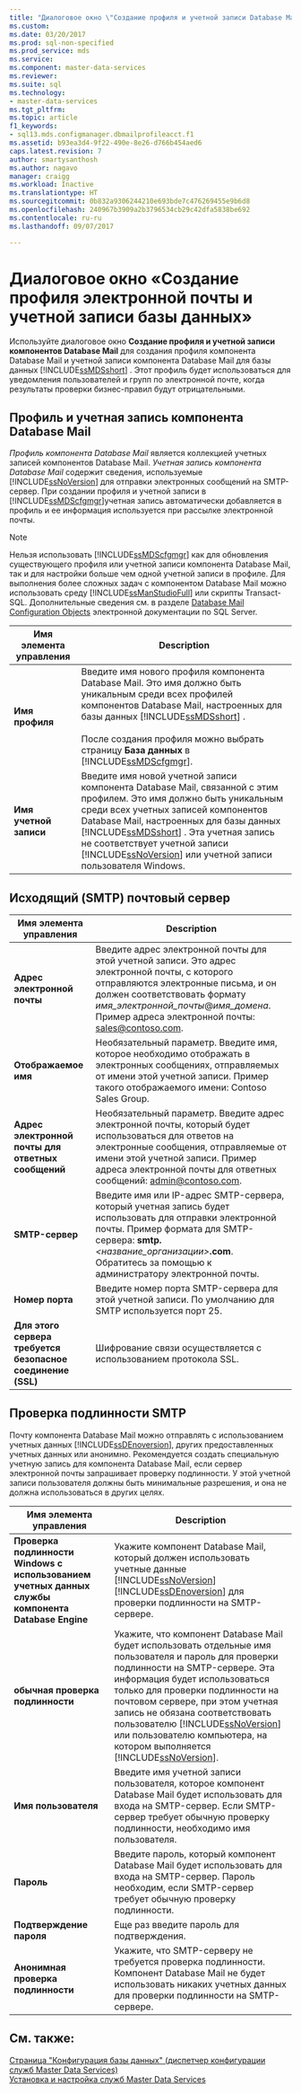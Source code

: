 ```yaml
---
title: "Диалоговое окно \"Создание профиля и учетной записи Database Mail\" | Документы Майкрософт"
ms.custom: 
ms.date: 03/20/2017
ms.prod: sql-non-specified
ms.prod_service: mds
ms.service: 
ms.component: master-data-services
ms.reviewer: 
ms.suite: sql
ms.technology:
- master-data-services
ms.tgt_pltfrm: 
ms.topic: article
f1_keywords:
- sql13.mds.configmanager.dbmailprofileacct.f1
ms.assetid: b93ea3d4-9f22-490e-8e26-d766b454aed6
caps.latest.revision: 7
author: smartysanthosh
ms.author: nagavo
manager: craigg
ms.workload: Inactive
ms.translationtype: HT
ms.sourcegitcommit: 0b832a9306244210e693bde7c476269455e9b6d8
ms.openlocfilehash: 240967b3909a2b3796534cb29c42dfa5838be692
ms.contentlocale: ru-ru
ms.lasthandoff: 09/07/2017

---
```

# <a name="create-database-mail-profile-and-account-dialog-box"></a>Диалоговое окно «Создание профиля электронной почты и учетной записи базы данных»
  Используйте диалоговое окно **Создание профиля и учетной записи компонентов Database Mail** для создания профиля компонента Database Mail и учетной записи компонента Database Mail для базы данных [!INCLUDE[ssMDSshort](../includes/ssmdsshort-md.md)] . Этот профиль будет использоваться для уведомления пользователей и групп по электронной почте, когда результаты проверки бизнес-правил будут отрицательными.  
  
## <a name="database-mail-profile-and-account"></a>Профиль и учетная запись компонента Database Mail  
 *Профиль компонента Database Mail* является коллекцией учетных записей компонентов Database Mail. *Учетная запись компонента Database Mail* содержит сведения, используемые [!INCLUDE[ssNoVersion](../includes/ssnoversion-md.md)] для отправки электронных сообщений на SMTP-сервер. При создании профиля и учетной записи в [!INCLUDE[ssMDScfgmgr](../includes/ssmdscfgmgr-md.md)]учетная запись автоматически добавляется в профиль и ее информация используется при рассылке электронной почты.  
  
> [!NOTE]  
>  Нельзя использовать [!INCLUDE[ssMDScfgmgr](../includes/ssmdscfgmgr-md.md)] как для обновления существующего профиля или учетной записи компонента Database Mail, так и для настройки больше чем одной учетной записи в профиле. Для выполнения более сложных задач с компонентом Database Mail можно использовать среду [!INCLUDE[ssManStudioFull](../includes/ssmanstudiofull-md.md)] или скрипты Transact-SQL. Дополнительные сведения см. в разделе [Database Mail Configuration Objects](../relational-databases/database-mail/database-mail-configuration-objects.md) электронной документации по SQL Server.  
  
|Имя элемента управления|Description|  
|------------------|-----------------|  
|**Имя профиля**|Введите имя нового профиля компонента Database Mail. Это имя должно быть уникальным среди всех профилей компонентов Database Mail, настроенных для базы данных [!INCLUDE[ssMDSshort](../includes/ssmdsshort-md.md)] .<br /><br /> После создания профиля можно выбрать страницу **База данных** в [!INCLUDE[ssMDScfgmgr](../includes/ssmdscfgmgr-md.md)].|  
|**Имя учетной записи**|Введите имя новой учетной записи компонента Database Mail, связанной с этим профилем. Это имя должно быть уникальным среди всех учетных записей компонентов Database Mail, настроенных для базы данных [!INCLUDE[ssMDSshort](../includes/ssmdsshort-md.md)] . Эта учетная запись не соответствует учетной записи [!INCLUDE[ssNoVersion](../includes/ssnoversion-md.md)] или учетной записи пользователя Windows.|  
  
## <a name="outgoing-smtp-mail-server"></a>Исходящий (SMTP) почтовый сервер  
  
|Имя элемента управления|Description|  
|------------------|-----------------|  
|**Адрес электронной почты**|Введите адрес электронной почты для этой учетной записи. Это адрес электронной почты, с которого отправляются электронные письма, и он должен соответствовать формату *имя_электронной_почты*@*имя_домена*. Пример адреса электронной почты: sales@contoso.com.|  
|**Отображаемое имя**|Необязательный параметр. Введите имя, которое необходимо отображать в электронных сообщениях, отправляемых от имени этой учетной записи. Пример такого отображаемого имени: Contoso Sales Group.|  
|**Адрес электронной почты для ответных сообщений**|Необязательный параметр. Введите адрес электронной почты, который будет использоваться для ответов на электронные сообщения, отправляемые от имени этой учетной записи. Пример адреса электронной почты для ответных сообщений: admin@contoso.com.|  
|**SMTP-сервер**|Введите имя или IP-адрес SMTP-сервера, который учетная запись будет использовать для отправки электронной почты. Пример формата для SMTP-сервера: **smtp.***<название_организации>***.com**. Обратитесь за помощью к администратору электронной почты.|  
|**Номер порта**|Введите номер порта SMTP-сервера для этой учетной записи. По умолчанию для SMTP используется порт 25.|  
|**Для этого сервера требуется безопасное соединение (SSL)**|Шифрование связи осуществляется с использованием протокола SSL.|  
  
## <a name="smtp-authentication"></a>Проверка подлинности SMTP  
 Почту компонента Database Mail можно отправлять с использованием учетных данных [!INCLUDE[ssDEnoversion](../includes/ssdenoversion-md.md)], других предоставленных учетных данных или анонимно. Рекомендуется создать специальную учетную запись для компонента Database Mail, если сервер электронной почты запрашивает проверку подлинности. У этой учетной записи пользователя должны быть минимальные разрешения, и она не должна использоваться в других целях.  
  
|Имя элемента управления|Description|  
|------------------|-----------------|  
|**Проверка подлинности Windows с использованием учетных данных службы компонента Database Engine**|Укажите компонент Database Mail, который должен использовать учетные данные [!INCLUDE[ssNoVersion](../includes/ssnoversion-md.md)] [!INCLUDE[ssDEnoversion](../includes/ssdenoversion-md.md)] для проверки подлинности на SMTP-сервере.|  
|**обычная проверка подлинности**|Укажите, что компонент Database Mail будет использовать отдельные имя пользователя и пароль для проверки подлинности на SMTP-сервере. Эта информация будет использоваться только для проверки подлинности на почтовом сервере, при этом учетная запись не обязана соответствовать пользователю [!INCLUDE[ssNoVersion](../includes/ssnoversion-md.md)] или пользователю компьютера, на котором выполняется [!INCLUDE[ssNoVersion](../includes/ssnoversion-md.md)].|  
|**Имя пользователя**|Введите имя учетной записи пользователя, которое компонент Database Mail будет использовать для входа на SMTP-сервер. Если SMTP-сервер требует обычную проверку подлинности, необходимо имя пользователя.|  
|**Пароль**|Введите пароль, который компонент Database Mail будет использовать для входа на SMTP-сервер. Пароль необходим, если SMTP-сервер требует обычную проверку подлинности.|  
|**Подтверждение пароля**|Еще раз введите пароль для подтверждения.|  
|**Анонимная проверка подлинности**|Укажите, что SMTP-серверу не требуется проверка подлинности. Компонент Database Mail не будет использовать никаких учетных данных для проверки подлинности на SMTP-сервере.|  
  
## <a name="see-also"></a>См. также:  
 [Страница "Конфигурация базы данных" (диспетчер конфигурации служб Master Data Services)](../master-data-services/database-configuration-page-master-data-services-configuration-manager.md)   
[Установка и настройка служб Master Data Services](../master-data-services/master-data-services-installation-and-configuration.md)
  
  

